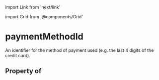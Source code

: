 import Link from 'next/link'
  
import Grid from '@components/Grid'

# paymentMethodId

An identifier for the method of payment used (e.g. the last 4 digits of the credit card).

## Property of



